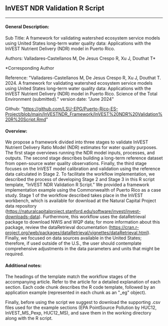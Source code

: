 ## InVEST NDR Validation R Script

---

#### General Description:
Sub Title: A framework for validating watershed ecosystem service models 
using United States long-term water quality data: Applications with the InVEST Nutrient Delivery (NDR) model in Puerto Rico.

Authors: Valladares-Castellanos M, De Jesus Crespo R,  Xu J, Douthat T*

*Corresponding Author
  
Reference: "Valladares-Castellanos M, De Jesus Crespo R,  Xu J, Douthat T. 2024. A framework for validating watershed ecosystem service models 
using United States long-term water quality data: Applications with the InVEST Nutrient Delivery (NDR) model in Puerto Rico. Science of the Total Environment (submitted)."
version date: "June 2024"

Github: "https://github.com/LSU-EPG/Puerto-Rico-ES-Project/blob/main/InVESTNDR_Framework/InVEST%20NDR%20Validation%20R%20Script.Rmd"

#### Overview:
We propose a framework divided into three stages to validate InVEST Nutrient 
Delivery Ratio Model (NDR) estimates for water quality purposes. The first stage 
overviews running the NDR model inputs, processes, and outputs. The second stage
describes building a long-term reference dataset from open-source water quality 
observations. Finally, the third stage focuses on the InVEST model calibration 
and validation using the reference data calculated in Stage 2. To facilitate the 
workflow implementation, we described the process of developing Stage 2 and 
Stage 3 in this R script template, “InVEST NDR Validation R Script.” We provided 
a framework implementation example using the Commonwealth of Puerto Rico as a 
case study. Stage 1 of the workflow described takes place in the InVEST workbench, 
which is available for download at the Natural Capital Project data repository (https://naturalcapitalproject.stanford.edu/software/invest/invest-downloads-data). 
Furthermore, this workflow uses the dataRetrieval package to download NWIS and 
WQP data; for more information about this package, review the dataRetrieval 
documentation (https://cran.r-project.org/web/packages/dataRetrieval/vignettes/dataRetrieval.html).
Finally, we focused on data sources available in the United States; therefore, 
if used outside of the U.S., the user should contemplate comprehensive adjustments 
in the data parameters and units that might be required. 

#### Additional notes:
The headings of the template match the workflow stages of the accompanying article.
Refer to the article for a detailed explanation of each section. Each code chunk 
describes the R code template, followed by an application example (represented in 
each chunk as an "_eg" object).

Finally, before using the script we suggest to download the supporting .csv files
used for the example sections (EPA PointSource Pollution by HUC12, InVEST_MS_Pexp, HUC12_MS),
and save them in the working directory along with the R script.
